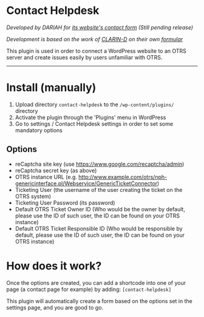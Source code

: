# Contact Helpdesk

_Developed by DARIAH for [its website's contact form](https://www.dariah.eu/contact/) (Still pending release)_

_Development is based on the work of [CLARIN-D](https://www.clarin-d.net/) on their own [formular](https://github.com/hzsk/clarind-helpdesk)_

This plugin is used in order to connect a WordPress website to an OTRS server and create issues easily by users
unfamiliar with OTRS.

---

# Install (manually)
1. Upload directory `contact-helpdesk` to the `/wp-content/plugins/` directory
1. Activate the plugin through the 'Plugins' menu in WordPress
1. Go to settings / Contact Helpdesk settings in order to set some mandatory options

## Options
- reCaptcha site key (use https://www.google.com/recaptcha/admin)
- reCaptcha secret key (as above)
- OTRS instance URL (e.g. http://www.example.com/otrs/nph-genericinterface.pl/Webservice/GenericTicketConnector)
- Ticketing User (the username of the user creating the ticket on the OTRS system)
- Ticketing User Password (its password)
- Default OTRS Ticket Owner ID (Who would be the owner by default, please use the ID of such user, the ID can be 
found on your OTRS instance)
- Default OTRS Ticket Responsible ID (Who would be responsible by default, please use the ID of such user, the ID 
can be found on your OTRS instance)

# How does it work?
Once the options are created, you can add a shortcode into one of your page (a contact page for example) by adding:
`[contact-helpdesk]`

This plugin will automatically create a form based on the options set in the settings page, and you are good to go.
